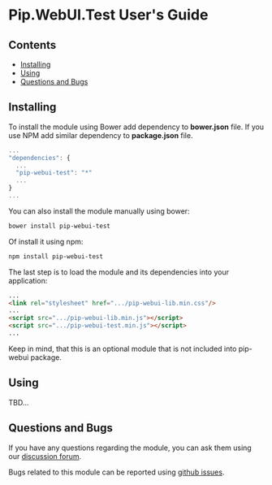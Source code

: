 # Pip.WebUI.Test User's Guide

## <a name="contents"></a> Contents
- [Installing](#install)
- [Using](#usage)
- [Questions and Bugs](#issues)

## <a name="install"></a> Installing

To install the module using Bower add dependency to **bower.json** file. 
If you use NPM add similar dependency to **package.json** file.
```javascript
...
"dependencies": {
  ...
  "pip-webui-test": "*"
  ...
}
...
```

You can also install the module manually using bower:
```bash
bower install pip-webui-test
```

Of install it using npm:
```bash
npm install pip-webui-test
```

The last step is to load the module and its dependencies into your application:
```html
...
<link rel="stylesheet" href=".../pip-webui-lib.min.css"/>
...
<script src=".../pip-webui-lib.min.js"></script>
<script src=".../pip-webui-test.min.js"></script>
...
```

Keep in mind, that this is an optional module that is not included into pip-webui package.

## <a name="usage"></a> Using

TBD...

## <a name="issues"></a> Questions and Bugs

If you have any questions regarding the module, you can ask them using our 
[discussion forum](https://groups.google.com/forum/#!forum/pip-webui).

Bugs related to this module can be reported using [github issues](https://github.com/pip-webui/pip-webui-test/issues).
